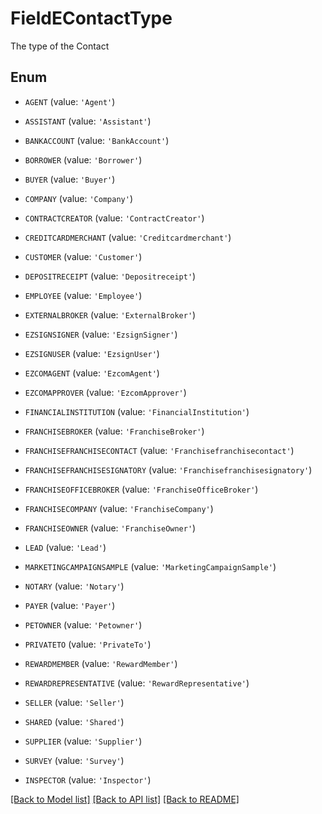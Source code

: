 # FieldEContactType

The type of the Contact

## Enum

* `AGENT` (value: `'Agent'`)

* `ASSISTANT` (value: `'Assistant'`)

* `BANKACCOUNT` (value: `'BankAccount'`)

* `BORROWER` (value: `'Borrower'`)

* `BUYER` (value: `'Buyer'`)

* `COMPANY` (value: `'Company'`)

* `CONTRACTCREATOR` (value: `'ContractCreator'`)

* `CREDITCARDMERCHANT` (value: `'Creditcardmerchant'`)

* `CUSTOMER` (value: `'Customer'`)

* `DEPOSITRECEIPT` (value: `'Depositreceipt'`)

* `EMPLOYEE` (value: `'Employee'`)

* `EXTERNALBROKER` (value: `'ExternalBroker'`)

* `EZSIGNSIGNER` (value: `'EzsignSigner'`)

* `EZSIGNUSER` (value: `'EzsignUser'`)

* `EZCOMAGENT` (value: `'EzcomAgent'`)

* `EZCOMAPPROVER` (value: `'EzcomApprover'`)

* `FINANCIALINSTITUTION` (value: `'FinancialInstitution'`)

* `FRANCHISEBROKER` (value: `'FranchiseBroker'`)

* `FRANCHISEFRANCHISECONTACT` (value: `'Franchisefranchisecontact'`)

* `FRANCHISEFRANCHISESIGNATORY` (value: `'Franchisefranchisesignatory'`)

* `FRANCHISEOFFICEBROKER` (value: `'FranchiseOfficeBroker'`)

* `FRANCHISECOMPANY` (value: `'FranchiseCompany'`)

* `FRANCHISEOWNER` (value: `'FranchiseOwner'`)

* `LEAD` (value: `'Lead'`)

* `MARKETINGCAMPAIGNSAMPLE` (value: `'MarketingCampaignSample'`)

* `NOTARY` (value: `'Notary'`)

* `PAYER` (value: `'Payer'`)

* `PETOWNER` (value: `'Petowner'`)

* `PRIVATETO` (value: `'PrivateTo'`)

* `REWARDMEMBER` (value: `'RewardMember'`)

* `REWARDREPRESENTATIVE` (value: `'RewardRepresentative'`)

* `SELLER` (value: `'Seller'`)

* `SHARED` (value: `'Shared'`)

* `SUPPLIER` (value: `'Supplier'`)

* `SURVEY` (value: `'Survey'`)

* `INSPECTOR` (value: `'Inspector'`)

[[Back to Model list]](../README.md#documentation-for-models) [[Back to API list]](../README.md#documentation-for-api-endpoints) [[Back to README]](../README.md)


